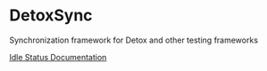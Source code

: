 # DetoxSync
Synchronization framework for Detox and other testing frameworks

[Idle Status Documentation](IdleStatusDocumentation.md)

